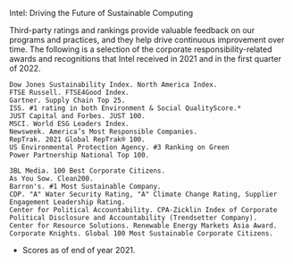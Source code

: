 
Intel: Driving the Future of Sustainable Computing

Third-party ratings and rankings provide valuable feedback on our programs and practices, and they help drive continuous improvement over time. The following is a selection of the corporate responsibility-related awards and recognitions that Intel received in 2021 and in the first quarter of 2022.

    Dow Jones Sustainability Index. North America Index.  
    FTSE Russell. FTSE4Good Index.  
    Gartner. Supply Chain Top 25.  
    ISS. #1 rating in both Environment & Social QualityScore.*   
    JUST Capital and Forbes. JUST 100.   
    MSCI. World ESG Leaders Index.   
    Newsweek. America’s Most Responsible Companies.  
    RepTrak. 2021 Global RepTrak® 100.  
    US Environmental Protection Agency. #3 Ranking on Green Power Partnership National Top 100. 

    3BL Media. 100 Best Corporate Citizens.  
    As You Sow. Clean200.  
    Barron's. #1 Most Sustainable Company.  
    CDP. "A" Water Security Rating, "A" Climate Change Rating, Supplier Engagement Leadership Rating.  
    Center for Political Accountability. CPA-Zicklin Index of Corporate Political Disclosure and Accountability (Trendsetter Company). 
    Center for Resource Solutions. Renewable Energy Markets Asia Award.  
    Corporate Knights. Global 100 Most Sustainable Corporate Citizens.

* Scores as of end of year 2021.
